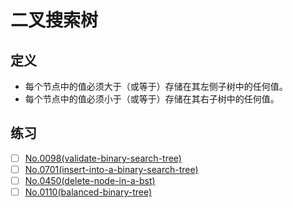 # 二叉搜索树

## 定义

- 每个节点中的值必须大于（或等于）存储在其左侧子树中的任何值。
- 每个节点中的值必须小于（或等于）存储在其右子树中的任何值。

## 练习

- [ ] [No.0098(validate-binary-search-tree)](https://leetcode-cn.com/problems/validate-binary-search-tree/)
- [ ] [No.0701(insert-into-a-binary-search-tree)](https://leetcode-cn.com/problems/insert-into-a-binary-search-tree/)
- [ ] [No.0450(delete-node-in-a-bst)](https://leetcode-cn.com/problems/delete-node-in-a-bst/)
- [ ] [No.0110(balanced-binary-tree)](https://leetcode-cn.com/problems/balanced-binary-tree/)
